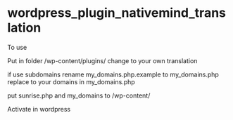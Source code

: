 # wordpress_plugin_nativemind_translation

To use

Put in folder /wp-content/plugins/
change to your own translation

if use subdomains
rename my_domains.php.example to my_domains.php
replace to your domains in my_domains.php

put sunrise.php and my_domains to /wp-content/

Activate in wordpress
